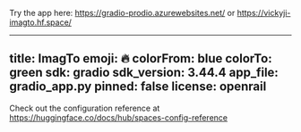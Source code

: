 Try the app here: https://gradio-prodio.azurewebsites.net/   or   https://vickyji-imagto.hf.space/


---
title: ImagTo
emoji: 🔥
colorFrom: blue
colorTo: green
sdk: gradio
sdk_version: 3.44.4
app_file: gradio_app.py
pinned: false
license: openrail
---

Check out the configuration reference at https://huggingface.co/docs/hub/spaces-config-reference
